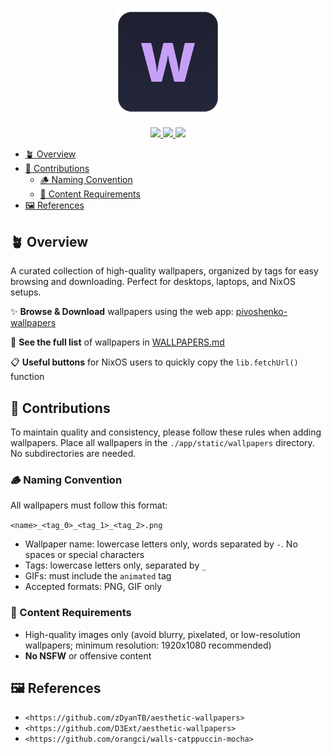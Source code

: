 <h3 align="center">
  <img src="assets/logo.svg" width="170px" alt="Logo"/><br/>
</h3>

<p align="center">
  <a href="https://github.com/pivoshenko/wallpapers/stargazers">
    <img src="https://img.shields.io/github/stars/pivoshenko/wallpapers?style=for-the-badge&logo=starship&color=c6a0f6&logoColor=cad3f5&labelColor=302d41">
  </a>
  <a href="https://github.com/pivoshenko/wallpapers/contributors">
    <img src="https://img.shields.io/github/contributors/pivoshenko/wallpapers?style=for-the-badge&logo=github&color=ed8796&logoColor=cad3f5&labelColor=302d41">
  </a>
  <a href="https://github.com/pivoshenko/wallpapers">
      <img src="https://img.shields.io/github/repo-size/pivoshenko/wallpapers?style=for-the-badge&logo=hackthebox&color=a6da95&logoColor=cad3f5&labelColor=302d41">
  </a>
</p>

- [🪴 Overview](#-overview)
- [👐 Contributions](#-contributions)
  - [🪵 Naming Convention](#-naming-convention)
  - [🌙 Content Requirements](#-content-requirements)
- [🖼️ References](#️-references)

## 🪴 Overview

A curated collection of high-quality wallpapers, organized by tags for easy browsing and downloading. Perfect for desktops, laptops, and NixOS setups.

✨ **Browse & Download** wallpapers using the web app: [pivoshenko-wallpapers](https://pivoshenko-wallpapers.netlify.app)

📄 **See the full list** of wallpapers in [WALLPAPERS.md](./WALLPAPERS.md)

📋 **Useful buttons** for NixOS users to quickly copy the `lib.fetchUrl()` function

## 👐 Contributions

To maintain quality and consistency, please follow these rules when adding wallpapers. Place all wallpapers in the `./app/static/wallpapers` directory. No subdirectories are needed.

### 🪵 Naming Convention

All wallpapers must follow this format:

`<name>_<tag_0>_<tag_1>_<tag_2>.png`

- Wallpaper name: lowercase letters only, words separated by `-`. No spaces or special characters
- Tags: lowercase letters only, separated by `_`
- GIFs: must include the `animated` tag
- Accepted formats: PNG, GIF only

### 🌙 Content Requirements

- High-quality images only (avoid blurry, pixelated, or low-resolution wallpapers; minimum resolution: 1920x1080 recommended)
- **No NSFW** or offensive content

## 🖼️ References

- `<https://github.com/zDyanTB/aesthetic-wallpapers>`
- `<https://github.com/D3Ext/aesthetic-wallpapers>`
- `<https://github.com/orangci/walls-catppuccin-mocha>`
